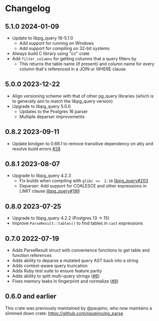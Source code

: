 # Changelog

## 5.1.0    2024-01-09

* Update to libpg_query 16-5.1.0
  - Add support for running on Windows
  - Add support for compiling on 32-bit systems
* Always build C library using "cc" crate
* Add `filter_columns` for getting columns that a query filters by
  - This returns the table name (if present) and column name for every
    column that's referenced in a JOIN or WHERE clause.


## 5.0.0    2023-12-22

* Align versioning scheme with that of other pg_query libraries
  (which is to generally aim to match the libpg_query version)
* Upgrade to libpg_query 5.0.0
  - Updates to the Postgres 16 parser
  - Multiple deparser improvements


## 0.8.2    2023-09-11

* Update bindgen to 0.66.1 to remove transitive dependency on atty and resolve build errors [#28](https://github.com/pganalyze/pg_query.rs/pull/28)

## 0.8.1    2023-08-07

* Upgrade to libpg_query 4.2.3
  - Fix builds when compiling with `glibc >=  2.38` [libpg_query#203](https://github.com/pganalyze/libpg_query/pull/203)
  - Deparser: Add support for COALESCE and other expressions in LIMIT clause [libpg_query#199](https://github.com/pganalyze/libpg_query/pull/199)

## 0.8.0    2023-07-25

* Upgrade to libpg_query 4.2.2 (Postgres 13 -> 15)
* Improve `ParseResult::tables()` to find tables in `cast` expressions

## 0.7.0     2022-07-19

* Adds ParseResult struct with convenience functions to get table and function references
* Adds ability to deparse a mutated query AST back into a string
* Adds context-aware query truncation
* Adds Ruby test suite to ensure feature parity
* Adds ability to split multi-query strings ([#6](https://github.com/pganalyze/pg_query.rs/pull/6))
* Fixes memory leaks in fingerprint and normalize ([#8](https://github.com/pganalyze/pg_query.rs/pull/8))

## 0.6.0 and earlier

This crate was previously maintained by @paupino, who now maintains a slimmed down crate: https://github.com/paupino/pg_parse
